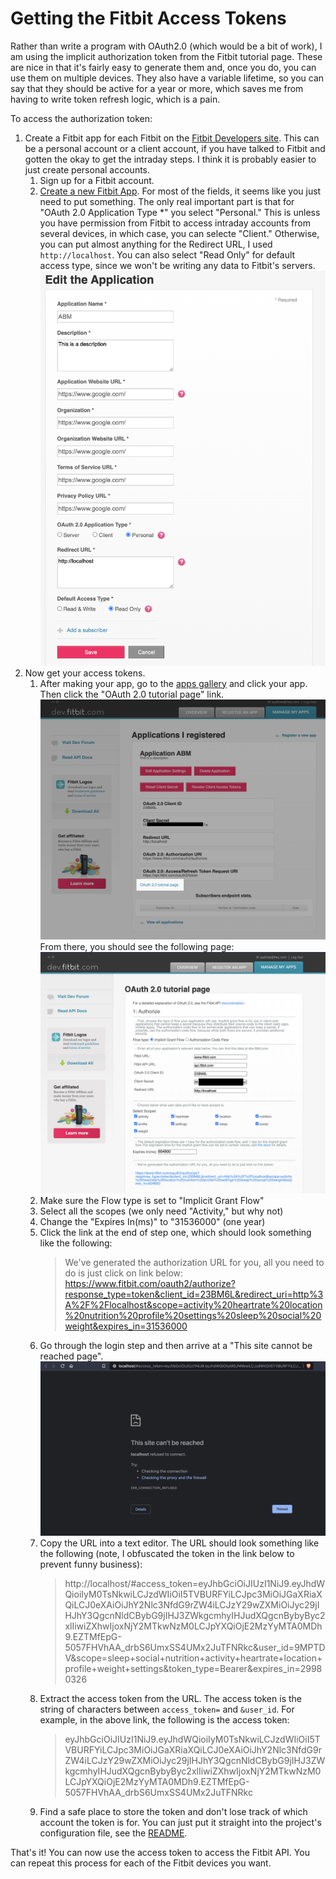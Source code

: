 # Getting the Fitbit Access Tokens

Rather than write a program with OAuth2.0 (which would be a bit of work), I am
using the implicit authorization token from the Fitbit tutorial page. These are
nice in that it's fairly easy to generate them and, once you do, you can use
them on multiple devices. They also have a variable lifetime, so you can say
that they should be active for a year or more, which saves me from having to
write token refresh logic, which is a pain.

To access the authorization token:

1. Create a Fitbit app for each Fitbit on the
   [Fitbit Developers site](https://dev.fitbit.com/apps). This can be a personal
   account or a client account, if you have talked to Fitbit and gotten the okay
   to get the intraday steps. I think it is probably easier to just create
   personal accounts.
   1. Sign up for a Fitbit account.
   1. [Create a new Fitbit App](https://dev.fitbit.com/apps/new). For most of
      the fields, it seems like you just need to put something. The only real
      important part is that for "OAuth 2.0 Application Type *" you select
      "Personal." This is unless you have permission from Fitbit to access
      intraday accounts from several devices, in which case, you can selecte
      "Client." Otherwise, you can put almost anything for the Redirect URL, I
      used `http://localhost`. You can also select "Read Only" for default
      access type, since we won't be writing any data to Fitbit's servers.
      ![Fitbit application example](./imgs/fitbit-application.png)
1. Now get your access tokens.
   1. After making your app, go to the
      [apps gallery](https://dev.fitbit.com/apps) and click your app. Then click
      the "OAuth 2.0 tutorial page" link.
      ![Registered app page](./imgs/registered-app.png) From there, you should
      see the following page: ![Tutorial page](./imgs/tutorial-page.png)
   1. Make sure the Flow type is set to "Implicit Grant Flow"
   1. Select all the scopes (we only need "Activity," but why not)
   1. Change the "Expires In(ms)" to "31536000" (one year)
   1. Click the link at the end of step one, which should look something like
      the following:
      > We've generated the authorization URL for you, all you need to do is
      > just click on link below:
      > https://www.fitbit.com/oauth2/authorize?response_type=token&client_id=23BM6L&redirect_uri=http%3A%2F%2Flocalhost&scope=activity%20heartrate%20location%20nutrition%20profile%20settings%20sleep%20social%20weight&expires_in=31536000
   1. Go through the login step and then arrive at a "This site cannot be
      reached page".
      ![Site cannot be reached](./imgs/site-cannot-be-reached.png)
   1. Copy the URL into a text editor. The URL should look something like the
      following (note, I obfuscated the token in the link below to prevent funny
      business):
      > http://localhost/#access_token=eyJhbGciOiJIUzI1NiJ9.eyJhdWQioiIyM0TsNkwiLCJzdWIiOiI5TVBURFYiLCJpc3MiOiJGaXRiaXQiLCJ0eXAiOiJhY2Nlc3NfdG9rZW4iLCJzY29wZXMiOiJyc29jIHJhY3QgcnNldCBybG9jIHJ3ZWkgcmhyIHJudXQgcnBybyByc2xlIiwiZXhwIjoxNjY2MTkwNzM0LCJpYXQiOjE2MzYyMTA0MDh9.EZTMfEpG-5057FHVhAA_drbS6UmxSS4UMx2JuTFNRkc&user_id=9MPTDV&scope=sleep+social+nutrition+activity+heartrate+location+profile+weight+settings&token_type=Bearer&expires_in=29980326
   1. Extract the access token from the URL. The access token is the string of
      characters between `access_token=` and `&user_id`. For example, in the
      above link, the following is the access token:
      > eyJhbGciOiJIUzI1NiJ9.eyJhdWQioiIyM0TsNkwiLCJzdWIiOiI5TVBURFYiLCJpc3MiOiJGaXRiaXQiLCJ0eXAiOiJhY2Nlc3NfdG9rZW4iLCJzY29wZXMiOiJyc29jIHJhY3QgcnNldCBybG9jIHJ3ZWkgcmhyIHJudXQgcnBybyByc2xlIiwiZXhwIjoxNjY2MTkwNzM0LCJpYXQiOjE2MzYyMTA0MDh9.EZTMfEpG-5057FHVhAA_drbS6UmxSS4UMx2JuTFNRkc
   1. Find a safe place to store the token and don't lose track of which account
      the token is for. You can just put it straight into the project's
      configuration file, see the [README](../README.md).

That's it! You can now use the access token to access the Fitbit API. You can
repeat this process for each of the Fitbit devices you want.
